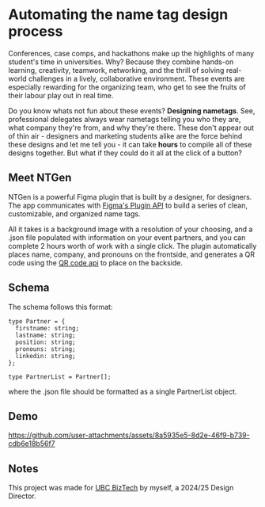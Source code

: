 # Automating the name tag design process

Conferences, case comps, and hackathons make up the highlights of many student's time in universities. Why? Because they combine hands-on learning, creativity, teamwork, networking, and the thrill of solving real-world challenges in a lively, collaborative environment. These events are especially rewarding for the organizing team, who get to see the fruits of their labour play out in real time.

Do you know whats not fun about these events? **Designing nametags**. See, professional delegates always wear nametags telling you who they are, what company they're from, and why they're there. These don't appear out of thin air - designers and marketing students alike are the force behind these designs and let me tell you - it can take **hours** to compile all of these designs together. But what if they could do it all at the click of a button?

## Meet NTGen

NTGen is a powerful Figma plugin that is built by a designer, for designers. The app communicates with [Figma's Plugin API](https://www.figma.com/plugin-docs/api/api-reference/) to build a series of clean, customizable, and organized name tags.

All it takes is a background image with a resolution of your choosing, and a .json file populated with information on your event partners, and you can complete 2 hours worth of work with a single click. The plugin automatically places name, company, and pronouns on the frontside, and generates a QR code using the [QR code api](https://goqr.me/api/) to place on the backside.

## Schema

The schema follows this format:

```
type Partner = {
  firstname: string;
  lastname: string;
  position: string;
  pronouns: string;
  linkedin: string;
};

type PartnerList = Partner[];
```

where the .json file should be formatted as a single PartnerList object.

## Demo

https://github.com/user-attachments/assets/8a5935e5-8d2e-46f9-b739-cdb6e18b56f7

## Notes

This project was made for [UBC BizTech](https://www.ubcbiztech.com/) by myself, a 2024/25 Design Director.
